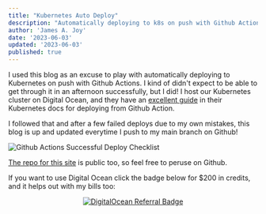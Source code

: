 ```yaml
---
title: "Kubernetes Auto Deploy"
description: "Automatically deploying to k8s on push with Github Actions."
author: 'James A. Joy'
date: '2023-06-03'
updated: '2023-06-03'
published: true
---
```


I used this blog as an excuse to play with automatically deploying to Kubernetes on push with Github Actions. I kind of didn't expect to be able to get through it in an afternoon successfully, but I did! I host our Kubernetes cluster on Digital Ocean, and they have an [excellent guide](https://docs.digitalocean.com/products/kubernetes/how-to/deploy-using-github-actions/) in their Kubernetes docs for deploying from Github Action.

I followed that and after a few failed deploys due to my own mistakes, this blog is up and updated everytime I push to my main branch on Github!

![Github Actions Successful Deploy Checklist](https://res.cloudinary.com/jarautomation/image/upload/f_auto,q_auto/v1686537189/jamesjoy.site/successful_deploy.png)

[The repo for this site](https://github.com/joyja/jamesjoy.site) is public too, so feel free to peruse on Github.

If you want to use Digital Ocean click the badge below for $200 in credits, and it helps out with my bills too:

<p style="text-align: center;"><a href="https://www.digitalocean.com/?refcode=7eb43ff4819d&amp;utm_campaign=Referral_Invite&amp;utm_medium=Referral_Program&amp;utm_source=badge" rel="nofollow"><img src="https://web-platforms.sfo2.cdn.digitaloceanspaces.com/WWW/Badge%201.svg" alt="DigitalOcean Referral Badge"></a></p>


